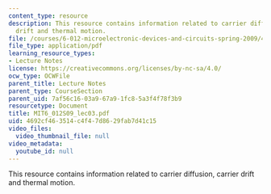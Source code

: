 ```yaml
---
content_type: resource
description: This resource contains information related to carrier diffusion, carrier
  drift and thermal motion.
file: /courses/6-012-microelectronic-devices-and-circuits-spring-2009/4692cf463514c4f47d8629fab7d41c15_MIT6_012S09_lec03.pdf
file_type: application/pdf
learning_resource_types:
- Lecture Notes
license: https://creativecommons.org/licenses/by-nc-sa/4.0/
ocw_type: OCWFile
parent_title: Lecture Notes
parent_type: CourseSection
parent_uid: 7af56c16-03a9-67a9-1fc8-5a3f4f78f3b9
resourcetype: Document
title: MIT6_012S09_lec03.pdf
uid: 4692cf46-3514-c4f4-7d86-29fab7d41c15
video_files:
  video_thumbnail_file: null
video_metadata:
  youtube_id: null
---
```

This resource contains information related to carrier diffusion, carrier drift and thermal motion.